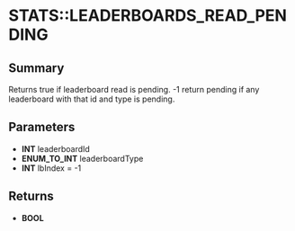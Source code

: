 # STATS::LEADERBOARDS_READ_PENDING

## Summary
Returns true if leaderboard read is pending. -1 return pending if any leaderboard with that id and type is pending.

## Parameters
* **INT** leaderboardId
* **ENUM_TO_INT** leaderboardType
* **INT** lbIndex = -1

## Returns
* **BOOL**